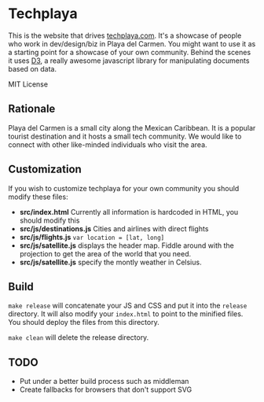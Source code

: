 Techplaya
=============

This is the website that drives [techplaya.com](http://techplaya.com/). It's a showcase of people who work in dev/design/biz in Playa del Carmen. You might want to use it as a starting point for a showcase of your own community. Behind the scenes it uses [D3](http://d3js.com/), a really awesome javascript library for manipulating documents based on data. 

MIT License

Rationale
-------

Playa del Carmen is a small city along the Mexican Caribbean. It is a popular tourist destination and it hosts a small tech community. We would like to connect with other like-minded individuals who visit the area. 

Customization
-------

If you wish to customize techplaya for your own community you should modify these files:

* **src/index.html** Currently all information is hardcoded in HTML, you should modify this
* **src/js/destinations.js** Cities and airlines with direct flights
* **src/js/flights.js** `var location = [lat, long]`
* **src/js/satellite.js** displays the header map. Fiddle around with the projection to get the area of the world that you need.
* **src/js/satellite.js** specify the montly weather in Celsius.

Build
-------

`make release` will concatenate your JS and CSS and put it into the `release` directory. It will also modify your `index.html` to point to the minified files. You should deploy the files from this directory.

`make clean` will delete the release directory.


TODO
-------

* Put under a better build process such as middleman
* Create fallbacks for browsers that don't support SVG

